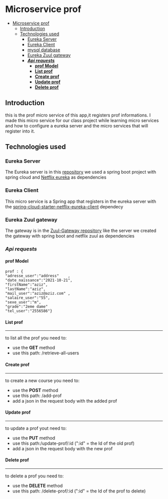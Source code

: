 # Microservice prof
- [Microservice prof](#microservice-prof)
  - [Introduction](#introduction)
  - [Technologies used](#technologies-used)
    - [Eureka Server](#eureka-server)
    - [Eureka Client](#eureka-client)
    - [mysql database](#mysqldb:5.7)
    - [Eureka Zuul gateway](#eureka-zuul-gateway)
    - [***Api requests***](#api-requests)
      - [**prof Model**](#prof-model)
      - [**List prof**](#list-prof)
      - [**Create prof**](#create-prof)
      - [**Update prof**](#update-prof)
      - [**Delete prof**](#delete-prof)


## Introduction
this is the prof micro service of this app,it registers prof informations. I made this micro service for our class project while learning micro services and how to configure a eureka server and the micro services that will register into it.


## Technologies used
### Eureka Server
The Eureka server is in this [repository](https://github.com/JsNerds-E-learning/EurekaServer) we used a spring boot project with spring cloud and [Netflix eureka](https://github.com/Netflix/eureka) as dependencies
### Eureka Client
This micro service is a Spring app that registers in the eureka server with the [spring-cloud-starter-netflix-eureka-client](https://mvnrepository.com/artifact/org.springframework.cloud/spring-cloud-starter-netflix-eureka-client) dependecy 
### Eureka Zuul gateway
The gateway is in the [Zuul-Gateway repository](https://github.com/JsNerds-E-learning/Zuul-Gateway)
like the server we created the gateway with spring boot and netflix zuul as dependencies


### ***Api requests***
#### **prof Model**
    prof : {
    "adresse_user":"address"	,
    "date_naissance":"2021-10-21",
    "firstName":"aziz",
    "lastName":"aziz",
    "mail_user":"aziz@aziz.com"	,
    "salaire_user":"55",
    "sexe_user":"m",
    "grade":"2eme dame"
    "tel_user":"2556586"}



#### **List prof**
<hr>
to list all the prof you need to:
<ul>
    <li>use the <strong>GET</strong>  method</li>
    <li>use this path: /retrieve-all-users</li>
    
</ul>

#### **Create prof**
<hr>  
to create a new course you need to:
<ul>
    <li>use the <strong>POST</strong>  method</li>
    <li>use this path: /add-prof</li> 
    <li>add a json in the request body with the added prof</li>
</ul>

#### **Update prof**
<hr>
to update a prof yout need to:
<ul>
    <li>use the <strong>PUT</strong> method</li>
    <li>use this path:/update-prof/:id (":id" = the Id of the old prof)</li>
    <li>add a json in the request body with the new prof</li>
</ul>

#### **Delete prof**
<hr>
to delete a prof you need to: 
<ul>
    <li>use the <strong>DELETE</strong>  method</li>
    <li>use this path: /delete-prof/:id (":id" = the Id of the prof to delete)</li>
    
</ul>
